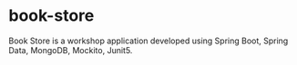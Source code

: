 # book-store
Book Store is a workshop application developed using Spring Boot, Spring Data, MongoDB, Mockito, Junit5. 

